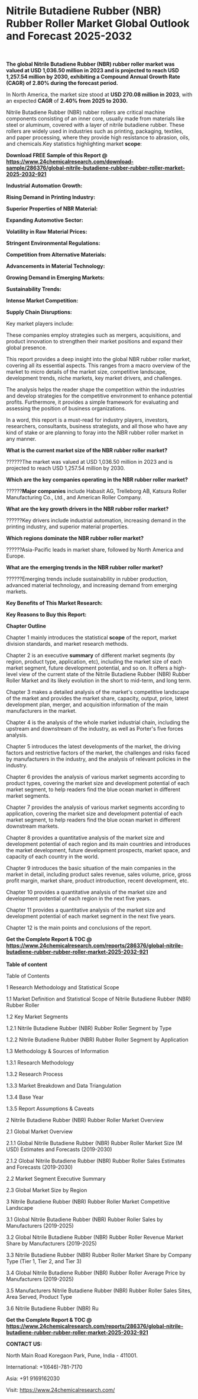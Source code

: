<h1>Nitrile Butadiene Rubber (NBR) Rubber Roller Market Global Outlook and Forecast 2025-2032</h1><br/><p><span style="font-size:14px"><strong>The global Nitrile Butadiene Rubber (NBR) rubber roller market was valued at USD 1,036.50 million in 2023 and is projected to reach USD 1,257.54 million by 2030, exhibiting a Compound Annual Growth Rate (<strong>CAGR</strong>) of 2.80% during the forecast period.</strong></span></p><p><span style="font-size:14px">In North America, the market size stood at <strong>USD 270.08 million in 2023</strong>, with an expected <strong>CAGR</strong> of <strong>2.40% from 2025 to 2030.</strong></span></p><p><span style="font-size:14px">Nitrile Butadiene Rubber (NBR) rubber rollers are critical machine components consisting of an inner core, usually made from materials like steel or aluminum, covered with a layer of nitrile butadiene rubber. These rollers are widely used in industries such as printing, packaging, textiles, and paper processing, where they provide high resistance to abrasion, oils, and chemicals.Key statistics highlighting market <strong>scope</strong>:</span></p><div><b>Download FREE Sample of this Report @ <a href="https://www.24chemicalresearch.com/download-sample/286376/global-nitrile-butadiene-rubber-rubber-roller-market-2025-2032-921">https://www.24chemicalresearch.com/download-sample/286376/global-nitrile-butadiene-rubber-rubber-roller-market-2025-2032-921</a></b></div><p><span style="font-size:14px"><strong>Industrial Automation Growth:</strong></span></p><p><span style="font-size:14px"><strong>Rising Demand in Printing Industry:</strong></span></p><p><span style="font-size:14px"><strong>Superior Properties of NBR Material:</strong></span></p><p><span style="font-size:14px"><strong>Expanding Automotive Sector:</strong></span></p><p><span style="font-size:14px"><strong>Volatility in Raw Material Prices:</strong></span></p><p><span style="font-size:14px"><strong>Stringent Environmental Regulations:</strong></span></p><p><span style="font-size:14px"><strong>Competition from Alternative Materials:</strong></span></p><p><span style="font-size:14px"><strong>Advancements in Material Technology:</strong></span></p><p><span style="font-size:14px"><strong>Growing Demand in Emerging Markets:</strong></span></p><p><span style="font-size:14px"><strong>Sustainability Trends:</strong></span></p><p><span style="font-size:14px"><strong>Intense Market Competition:</strong></span></p><p><span style="font-size:14px"><strong>Supply Chain Disruptions:</strong></span></p><p><span style="font-size:14px">Key market players include:</span></p><p><span style="font-size:14px">These companies employ strategies such as mergers, acquisitions, and product innovation to strengthen their market positions and expand their global presence.</span></p><p><span style="font-size:14px">This report provides a deep insight into the global NBR rubber roller market, covering all its essential aspects. This ranges from a macro overview of the market to micro details of the market size, competitive landscape, development trends, niche markets, key market drivers, and challenges.</span></p><p><span style="font-size:14px">The analysis helps the reader shape the competition within the industries and develop strategies for the competitive environment to enhance potential profits. Furthermore, it provides a simple framework for evaluating and assessing the position of business organizations.</span></p><p><span style="font-size:14px">In a word, this report is a must-read for industry players, investors, researchers, consultants, business strategists, and all those who have any kind of stake or are planning to foray into the NBR rubber roller market in any manner.</span></p><p><span style="font-size:14px"><strong>What is the current market size of the NBR rubber roller market?</strong></span></p><p>??????The market was valued at USD 1,036.50 million in 2023 and is projected to reach USD 1,257.54 million by 2030.</p><p><span style="font-size:14px"><strong>Which are the key companies operating in the NBR rubber roller market?</strong></span></p><p>??????<strong>Major companies</strong> include Habasit AG, Trelleborg AB, Katsura Roller Manufacturing Co., Ltd., and American Roller Company.</p><p><span style="font-size:14px"><strong>What are the key growth drivers in the NBR rubber roller market?</strong></span></p><p>??????Key drivers include industrial automation, increasing demand in the printing industry, and superior material properties.</p><p><span style="font-size:14px"><strong>Which regions dominate the NBR rubber roller market?</strong></span></p><p>??????Asia-Pacific leads in market share, followed by North America and Europe.</p><p><span style="font-size:14px"><strong>What are the emerging trends in the NBR rubber roller market?</strong></span></p><p>??????Emerging trends include sustainability in rubber production, advanced material technology, and increasing demand from emerging markets.</p><p><span style="font-size:14px"><strong>Key Benefits of This Market Research:</strong></span></p><p><span style="font-size:14px"><strong>Key <strong>Reasons to Buy</strong> this Report:</strong></span></p><p><span style="font-size:14px"><strong>Chapter Outline</strong></span></p><p>Chapter 1 mainly introduces the statistical <strong>scope</strong> of the report, market division standards, and market research methods.</p><p>Chapter 2 is an executive <strong>summary</strong> of different market segments (by region, product type, application, etc), including the market size of each market segment, future development potential, and so on. It offers a high-level view of the current state of the Nitrile Butadiene Rubber (NBR) Rubber Roller Market and its likely evolution in the short to mid-term, and long term.</p><p>Chapter 3 makes a detailed analysis of the market's competitive landscape of the market and provides the market share, capacity, output, price, latest development plan, merger, and acquisition information of the main manufacturers in the market.</p><p>Chapter 4 is the analysis of the whole market industrial chain, including the upstream and downstream of the industry, as well as Porter's five forces analysis.</p><p>Chapter 5 introduces the latest developments of the market, the driving factors and restrictive factors of the market, the challenges and risks faced by manufacturers in the industry, and the analysis of relevant policies in the industry.</p><p>Chapter 6 provides the analysis of various market segments according to product types, covering the market size and development potential of each market segment, to help readers find the blue ocean market in different market segments.</p><p>Chapter 7 provides the analysis of various market segments according to application, covering the market size and development potential of each market segment, to help readers find the blue ocean market in different downstream markets.</p><p>Chapter 8 provides a quantitative analysis of the market size and development potential of each region and its main countries and introduces the market development, future development prospects, market space, and capacity of each country in the world.</p><p>Chapter 9 introduces the basic situation of the main companies in the market in detail, including product sales revenue, sales volume, price, gross profit margin, market share, product introduction, recent development, etc.</p><p>Chapter 10 provides a quantitative analysis of the market size and development potential of each region in the next five years.</p><p>Chapter 11 provides a quantitative analysis of the market size and development potential of each market segment in the next five years.</p><p>Chapter 12 is the main points and conclusions of the report.</p><div><b>Get the Complete Report & TOC @ <a href="https://www.24chemicalresearch.com/reports/286376/global-nitrile-butadiene-rubber-rubber-roller-market-2025-2032-921">https://www.24chemicalresearch.com/reports/286376/global-nitrile-butadiene-rubber-rubber-roller-market-2025-2032-921</a></b></div><br><b>Table of content</b><p>Table of Contents<br />
 
 1 Research Methodology and Statistical Scope<br />
 
 1.1 Market Definition and Statistical Scope of Nitrile Butadiene Rubber (NBR) Rubber Roller<br />
 
 1.2 Key Market Segments<br />
 
 1.2.1 Nitrile Butadiene Rubber (NBR) Rubber Roller Segment by Type<br />
 
 1.2.2 Nitrile Butadiene Rubber (NBR) Rubber Roller Segment by Application<br />
 
 1.3 Methodology & Sources of Information<br />
 
 1.3.1 Research Methodology<br />
 
 1.3.2 Research Process<br />
 
 1.3.3 Market Breakdown and Data Triangulation<br />
 
 1.3.4 Base Year<br />
 
 1.3.5 Report Assumptions & Caveats<br />
 
 2 Nitrile Butadiene Rubber (NBR) Rubber Roller Market Overview<br />
 
 2.1 Global Market Overview<br />
 
 2.1.1 Global Nitrile Butadiene Rubber (NBR) Rubber Roller Market Size (M USD) Estimates and Forecasts (2019-2030)<br />
 
 2.1.2 Global Nitrile Butadiene Rubber (NBR) Rubber Roller Sales Estimates and Forecasts (2019-2030)<br />
 
 2.2 Market Segment Executive Summary<br />
 
 2.3 Global Market Size by Region<br />
 
 3 Nitrile Butadiene Rubber (NBR) Rubber Roller Market Competitive Landscape<br />
 
 3.1 Global Nitrile Butadiene Rubber (NBR) Rubber Roller Sales by Manufacturers (2019-2025)<br />
 
 3.2 Global Nitrile Butadiene Rubber (NBR) Rubber Roller Revenue Market Share by Manufacturers (2019-2025)<br />
 
 3.3 Nitrile Butadiene Rubber (NBR) Rubber Roller Market Share by Company Type (Tier 1, Tier 2, and Tier 3)<br />
 
 3.4 Global Nitrile Butadiene Rubber (NBR) Rubber Roller Average Price by Manufacturers (2019-2025)<br />
 
 3.5 Manufacturers Nitrile Butadiene Rubber (NBR) Rubber Roller Sales Sites, Area Served, Product Type<br />
 
 3.6 Nitrile Butadiene Rubber (NBR) Ru<br><div><b>Get the Complete Report & TOC @ <a href="https://www.24chemicalresearch.com/reports/286376/global-nitrile-butadiene-rubber-rubber-roller-market-2025-2032-921">https://www.24chemicalresearch.com/reports/286376/global-nitrile-butadiene-rubber-rubber-roller-market-2025-2032-921</a></b></div></p>
 
 <b>CONTACT US:</b><br>
 
 North Main Road Koregaon Park, Pune, India - 411001.<br/>
 
 International: +1(646)-781-7170<br/>
 
 Asia: +91 9169162030<br/>
 
 Visit: <a href="https://www.24chemicalresearch.com/">https://www.24chemicalresearch.com/</a>
 
 <br>